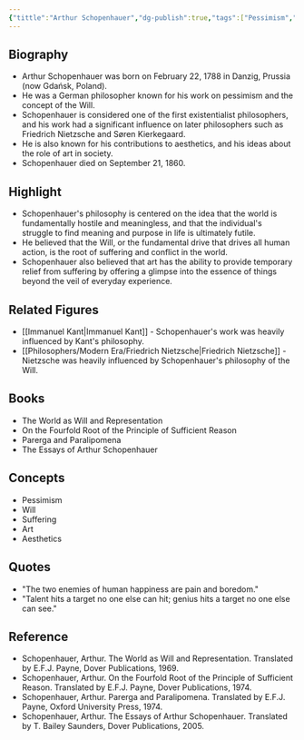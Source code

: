 ```yaml
---
{"tittle":"Arthur Schopenhauer","dg-publish":true,"tags":["Pessimism","19th Century","revolution-era","German","Aestheticians","ethicists","metaphysicians","philosophers-of-religion","figures"],"born-date":1788,"keywords":"Arthur Schopenhauer, German philosopher, Pessimism, Will, aesthetics","aliases":"The philosopher of pessimism","permalink":"/philosophers/revolution-era/arthur-schopenhauer/","dgPassFrontmatter":true}
---
```



## Biography

-   Arthur Schopenhauer was born on February 22, 1788 in Danzig, Prussia (now Gdańsk, Poland).
-   He was a German philosopher known for his work on pessimism and the concept of the Will.
-   Schopenhauer is considered one of the first existentialist philosophers, and his work had a significant influence on later philosophers such as Friedrich Nietzsche and Søren Kierkegaard.
-   He is also known for his contributions to aesthetics, and his ideas about the role of art in society.
-   Schopenhauer died on September 21, 1860.

## Highlight

-   Schopenhauer's philosophy is centered on the idea that the world is fundamentally hostile and meaningless, and that the individual's struggle to find meaning and purpose in life is ultimately futile.
-   He believed that the Will, or the fundamental drive that drives all human action, is the root of suffering and conflict in the world.
-   Schopenhauer also believed that art has the ability to provide temporary relief from suffering by offering a glimpse into the essence of things beyond the veil of everyday experience.

## Related Figures

-   [[Immanuel Kant\|Immanuel Kant]] - Schopenhauer's work was heavily influenced by Kant's philosophy.
-   [[Philosophers/Modern Era/Friedrich Nietzsche\|Friedrich Nietzsche]] - Nietzsche was heavily influenced by Schopenhauer's philosophy of the Will.

## Books

-   The World as Will and Representation
-   On the Fourfold Root of the Principle of Sufficient Reason
-   Parerga and Paralipomena
-   The Essays of Arthur Schopenhauer

## Concepts

-   Pessimism
-   Will
-   Suffering
-   Art
-   Aesthetics

## Quotes

-   "The two enemies of human happiness are pain and boredom."
-   "Talent hits a target no one else can hit; genius hits a target no one else can see."

## Reference

-   Schopenhauer, Arthur. The World as Will and Representation. Translated by E.F.J. Payne, Dover Publications, 1969.
-   Schopenhauer, Arthur. On the Fourfold Root of the Principle of Sufficient Reason. Translated by E.F.J. Payne, Dover Publications, 1974.
-   Schopenhauer, Arthur. Parerga and Paralipomena. Translated by E.F.J. Payne, Oxford University Press, 1974.
-   Schopenhauer, Arthur. The Essays of Arthur Schopenhauer. Translated by T. Bailey Saunders, Dover Publications, 2005.